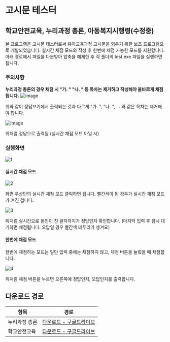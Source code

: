 # 고시문 테스터
## 학교안전교육, 누리과정 총론, 아동복지시행령(수정중)

본 프로그램은 고시문 테스터로써 유아교육과정 고시문을 외우기 위한 보조 프로그램으로 개발되었습니다.
실시간 채점 모드와 작성 후 한번에 채점 가능한 모드를 지원합니다.
아래 경로에서 파일을 다운받아 압축을 해제한 후 각 폴더의 test.exe 파일을 실행하면 됩니다.

### 주의사항
**누리과정 총론의 경우 채점 시 "가. " "나. " 등 목차는 제거하고 작성해야 올바르게 채점됩니다.**
![image](https://user-images.githubusercontent.com/67372648/175808923-9749316b-7c31-4d23-8e70-efb8901dfdb0.png)

위와 같이 정답보기에서 출력되는 것과 다르게 "가. ", "나. ", ... 와 같은 목차는 제거해야 합니다.

![image](https://user-images.githubusercontent.com/67372648/175808948-a2d3421f-94e0-4e58-b6c4-25d882ba72e4.png)

위처럼 정답으로 출력됨 (실시간 채점 모드 아닐 시)

### 실행화면
![1](https://user-images.githubusercontent.com/67372648/175808878-b8bef212-41ab-4f92-9039-335c07557340.gif)

#### 실시간 채점 모드
![2](https://user-images.githubusercontent.com/67372648/175808978-cfd9d62a-929f-4e1d-9670-c33a1429b09b.gif)

화면 우상단의 실시간 채점 모드 클릭하면 됩니다.
빨간색이 된 경우가 실시간 채점 모드가 켜진 겁니다.

![3](https://user-images.githubusercontent.com/67372648/175809020-dc32bc89-5222-4a37-aa4a-364ad8f411bf.gif)

위처럼 실시간으로 본인이 친 글자까지가 정답인지 확인합니다. (마지막 입력 후 잠시 대기하면 채점됩니다. 오답일 경우 빨간색 테두리가 생겨요)

#### 한번에 채점 모드
한번에 채점하는 모드는 일단 입력 중에는 채점하지 않고, 채점 버튼을 눌렀을 때 채점합니다.

![4](https://user-images.githubusercontent.com/67372648/175809100-379dd47b-d8df-40d2-80e2-7dbe70d96667.gif)

위처럼 채점 버튼을 누르면 오른쪽에 정답인지, 오답인지를 출력합니다.


## 다운로드 경로
| 항목 | 경로 |
| ------ | ------ |
| 누리과정 총론 | [다운로드 - 구글드라이브](https://drive.google.com/file/d/1fiUCipCe_turv0TWb3nPZKO1aLE_M9sG/view?usp=sharing) |
| 학교안전교육 | [다운로드 - 구글드라이브](https://drive.google.com/file/d/18169I_1Wcp-d-gZrZ6VgEZDxVwUbk1Zr/view?usp=sharing) |
